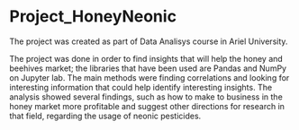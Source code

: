 # Project_HoneyNeonic
The project was created as part of Data Analisys course in Ariel University.

The project was done in order to find insights that will help the honey and beehives market; the libraries that have been used are Pandas and NumPy on Jupyter lab.
The main methods were finding correlations and looking for interesting information that could help identify interesting insights.
The analysis showed several findings, such as how to make to business in the honey market more profitable and suggest other directions for research in that field, regarding the usage of neonic pesticides.
